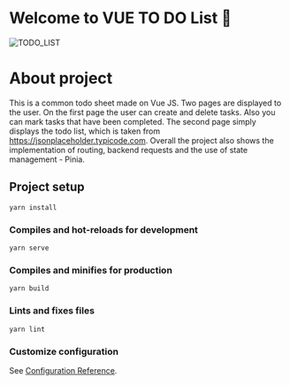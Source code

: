 # Welcome to VUE TO DO List 👋
![TODO_LIST](https://github.com/user-attachments/assets/ee29de24-cc56-4cc2-944c-ed9732f26c18)

# About project

This is a common todo sheet made on Vue JS.
Two pages are displayed to the user.
On the first page the user can create and delete tasks. Also you can mark tasks that have been completed.
The second page simply displays the todo list, which is taken from https://jsonplaceholder.typicode.com.
Overall the project also shows the implementation of routing, backend requests and the use of state management - Pinia.

## Project setup
```
yarn install
```

### Compiles and hot-reloads for development
```
yarn serve
```

### Compiles and minifies for production
```
yarn build
```

### Lints and fixes files
```
yarn lint
```

### Customize configuration
See [Configuration Reference](https://cli.vuejs.org/config/).
